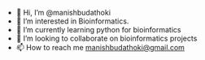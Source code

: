 - 👋 Hi, I’m @manishbudathoki
- 👀 I’m interested in Bioinformatics.
- 🌱 I’m currently learning python for bioinformatics
- 💞️ I’m looking to collaborate on bioinformatics projects
- 📫 How to reach me manishbudathoki@gmail.com

<!---
manishbudathoki/manishbudathoki is a ✨ special ✨ repository because its `README.md` (this file) appears on your GitHub profile.
You can click the Preview link to take a look at your changes.
--->
